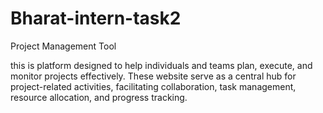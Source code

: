 # Bharat-intern-task2
Project Management Tool

this is platform designed to help individuals and teams plan, execute, and monitor projects effectively. These website serve as a central hub for project-related activities, facilitating collaboration, task management, resource allocation, and progress tracking.
